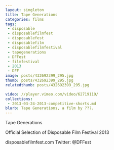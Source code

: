 ```yaml
---
layout: singleton
title: Tape Generations
categories: films
tags:
 - disposable
 - disposablefilmfest
 - disposablefest
 - disposablefilm
 - disposablefilmfestival
 - tapegenerations
 - DFFest
 - filmfestival
 - 2013
 - DFF
image: posts/432692399_295.jpg
thumb: posts/432692399_295.jpg
relatedthumb: posts/432692399_295.jpg

video: //player.vimeo.com/video/62719119/
collections:
 - 2013-03-24-2013-competitive-shorts.md
blurb: Tape Generations, a film by ???.
---
```


Tape Generations

Official Selection of Disposable Film Festival 2013

disposablefilmfest.com
Twitter: @DFFest